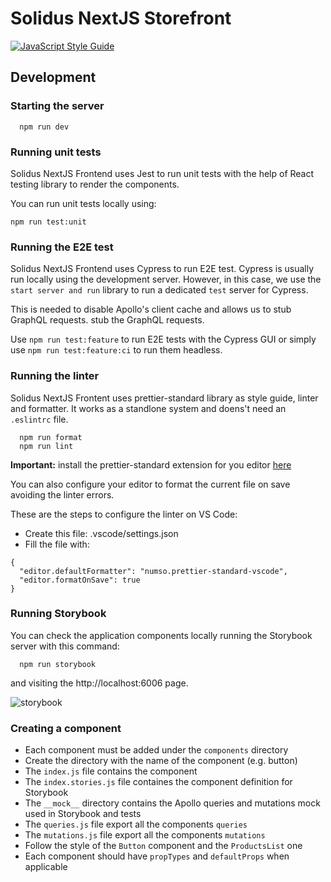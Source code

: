 # Solidus NextJS Storefront

[![JavaScript Style Guide](https://img.shields.io/badge/code_style-standard-brightgreen.svg)](https://standardjs.com)

## Development

### Starting the server

```
  npm run dev
```

### Running unit tests

Solidus NextJS Frontend uses Jest to run unit tests with the help
of React testing library to render the components.

You can run unit tests locally using:

```
npm run test:unit
```

### Running the E2E test

Solidus NextJS Frontend uses Cypress to run E2E test.
Cypress is usually run locally using the development server. However, in this case, we use the `start server and run` library to run a dedicated `test` server for Cypress.

This is needed to disable Apollo's client cache and allows us to stub GraphQL requests.
stub the GraphQL requests.

Use `npm run test:feature` to run E2E tests with the Cypress GUI or simply use `npm run test:feature:ci` to run them headless.

### Running the linter

Solidus NextJS Frontent uses prettier-standard library as style guide, linter and formatter.
It works as a standlone system and doens't need an `.eslintrc` file.

```
  npm run format
  npm run lint
```

**Important:** install the prettier-standard extension for you editor [here](https://marketplace.visualstudio.com/items?itemName=numso.prettier-standard-vscode)

You can also configure your editor to format the current file on save avoiding the linter errors.

These are the steps to configure the linter on VS Code:

- Create this file: .vscode/settings.json
- Fill the file with:

```
{
  "editor.defaultFormatter": "numso.prettier-standard-vscode",
  "editor.formatOnSave": true
}
```

### Running Storybook

You can check the application components locally running the Storybook server with this command:

```
  npm run storybook
```

and visiting the http://localhost:6006 page.

![storybook](https://user-images.githubusercontent.com/9986708/90254316-d3bfed80-de42-11ea-9162-8608e5e2a099.png)

### Creating a component

- Each component must be added under the `components` directory
- Create the directory with the name of the component (e.g. button)
- The `index.js` file contains the component
- The `index.stories.js` file containes the component definition for Storybook
- The `__mock__` directory contains the Apollo queries and mutations mock used in Storybook and tests
- The `queries.js` file export all the components `queries`
- The `mutations.js` file export all the components `mutations`
- Follow the style of the `Button` component and the `ProductsList` one
- Each component should have `propTypes` and `defaultProps` when applicable
